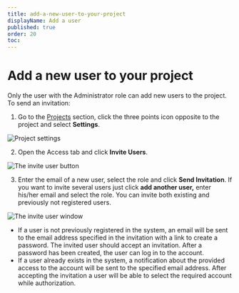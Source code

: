 ```yaml
---
title: add-a-new-user-to-your-project
displayName: Add a user
published: true
order: 20
toc:
---
```

# Add a new user to your project
Only the user with the Administrator role can add new users to the project. To send an invitation:

1.  Go to the [Projects](https://cloud.gcore.com/cloud/projects/list) section, click the three points icon opposite to the project and select **Settings**.  
  
![Project settings](https://assets.gcore.pro/docs/cloud/getting-started/projects/users/add-a-new-user-to-your-project/1-project-settings.png)     
    
2.  Open the Access tab and click **Invite Users**.  
      
![The invite user button](https://assets.gcore.pro/docs/cloud/getting-started/projects/users/add-a-new-user-to-your-project/2-invite-users-button.png)  

3.  Enter the email of a new user, select the role and click **Send Invitation**. If you want to invite several users just click **add another user,** enter his/her email and select the role. You can invite both existing and previously not registered users.  
      
![The invite user window](https://assets.gcore.pro/docs/cloud/getting-started/projects/users/add-a-new-user-to-your-project/3-invite-users-window.png)

*   If a user is not previously registered in the system, an email will be sent to the email address specified in the invitation with a link to create a password. The invited user should accept an invitation. After a password has been created, the user can log in to the account.
*   If a user already exists in the system, a notification about the provided access to the account will be sent to the specified email address. After accepting the invitation a user will be able to select the required account while authorization.
